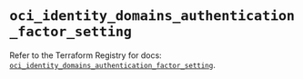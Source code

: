 # `oci_identity_domains_authentication_factor_setting`

Refer to the Terraform Registry for docs: [`oci_identity_domains_authentication_factor_setting`](https://registry.terraform.io/providers/oracle/oci/6.18.0/docs/resources/identity_domains_authentication_factor_setting).
